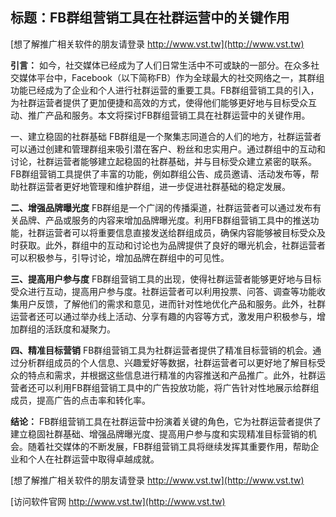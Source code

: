 ## **标题：FB群组营销工具在社群运营中的关键作用**

[想了解推广相关软件的朋友请登录 http://www.vst.tw](http://www.vst.tw)

**引言：**
如今，社交媒体已经成为了人们日常生活中不可或缺的一部分。在众多社交媒体平台中，Facebook（以下简称FB）作为全球最大的社交网络之一，其群组功能已经成为了企业和个人进行社群运营的重要工具。FB群组营销工具的引入，为社群运营者提供了更加便捷和高效的方式，使得他们能够更好地与目标受众互动、推广产品和服务。本文将探讨FB群组营销工具在社群运营中的关键作用。

一、建立稳固的社群基础
FB群组是一个聚集志同道合的人们的地方，社群运营者可以通过创建和管理群组来吸引潜在客户、粉丝和忠实用户。通过群组中的互动和讨论，社群运营者能够建立起稳固的社群基础，并与目标受众建立紧密的联系。FB群组营销工具提供了丰富的功能，例如群组公告、成员邀请、活动发布等，帮助社群运营者更好地管理和维护群组，进一步促进社群基础的稳定发展。

**二、增强品牌曝光度**
FB群组是一个广阔的传播渠道，社群运营者可以通过发布有关品牌、产品或服务的内容来增加品牌曝光度。利用FB群组营销工具中的推送功能，社群运营者可以将重要信息直接发送给群组成员，确保内容能够被目标受众及时获取。此外，群组中的互动和讨论也为品牌提供了良好的曝光机会，社群运营者可以积极参与，引导讨论，增加品牌在群组中的可见性。

**三、提高用户参与度**
FB群组营销工具的出现，使得社群运营者能够更好地与目标受众进行互动，提高用户参与度。社群运营者可以利用投票、问答、调查等功能收集用户反馈，了解他们的需求和意见，进而针对性地优化产品和服务。此外，社群运营者还可以通过举办线上活动、分享有趣的内容等方式，激发用户积极参与，增加群组的活跃度和凝聚力。

**四、精准目标营销**
FB群组营销工具为社群运营者提供了精准目标营销的机会。通过分析群组成员的个人信息、兴趣爱好等数据，社群运营者可以更好地了解目标受众的特点和需求，并根据这些信息进行精准的内容推送和产品推广。此外，社群运营者还可以利用FB群组营销工具中的广告投放功能，将广告针对性地展示给群组成员，提高广告的点击率和转化率。

**结论：**
FB群组营销工具在社群运营中扮演着关键的角色，它为社群运营者提供了建立稳固社群基础、增强品牌曝光度、提高用户参与度和实现精准目标营销的机会。随着社交媒体的不断发展，FB群组营销工具将继续发挥其重要作用，帮助企业和个人在社群运营中取得卓越成就。

[想了解推广相关软件的朋友请登录 http://www.vst.tw](http://www.vst.tw)


[访问软件官网 http://www.vst.tw](http://www.vst.tw)
